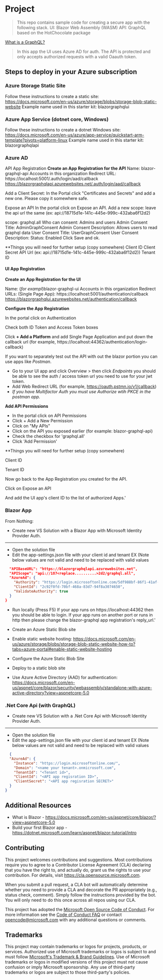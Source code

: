 # Project

> This repo contains sample code for creating a secure app with the following stack.
> UI: Blazor Web Assembly (WASM)
> API: GraphQL based on the HotChocolate package

[What is a GraphQL?](https://github.com/microsoft/emerging-opportunities/tree/main/MotherBox/GraphQL)

> In this app the UI uses Azure AD for auth.  The API is protected and only accepts authorized requests with a valid Oaauth token.


## Steps to deploy in your Azure subscription

### Azure Storage Static Site
Follow these instructions to create a static site: https://docs.microsoft.com/en-us/azure/storage/blobs/storage-blob-static-website
Example name used in this starter kit: blazorgraphqlui

### Azure App Service (dotnet core, Windows)
Follow these instructions to create a dotnet Windows site: https://docs.microsoft.com/en-us/azure/app-service/quickstart-arm-template?pivots=platform-linux
Example name used in this starter kit: blazorgraphqlapi

### Azure AD
API App Registration
**Create an App Registration for the API**
Name: blazor-graphql-api
Accounts in this organization
Redirect URL: https://localhost:5001/.auth/login/aad/callback https://blazorgraphqlapi.azurewebsites.net/.auth/login/aad/callback

Add a Client Secret:
In the Portal click "Certificates and Secrets" and add a new one.  Please copy it somewhere safe.

Expose an API 
In the portal click on Expose an API.
Add a new scope:
leave the api url the same (ex: api://18715d1e-141c-445e-999c-432aba6f12d2)

scope: graphql.all
Who can consent: Admins and users
Admin Consent Title: AdminGraphConsent
Admin Consent Description: Allows users to read graphql data
User Consent Title: UserGraphConsent
User Consent Description: 
Status: Enabled
Click Save and ok.



**Things you will need for further setup (copy somewhere)
Client ID
Client Secret
API Url (ex: api://18715d1e-141c-445e-999c-432aba6f12d2))
Tenant ID


#### UI App Registration

**Create an App Registration for the UI**

Name: (*for exampl*)blazor-graphql-ui
Accounts in this organization
Redirect URLs: (Single Page App): https://localhost:5001/authentication/callback https://blazorgraphqlui.azurewebsites.net/authentication/callback

**Configure the App Registration**

In the portal click on Authentication

Check both ID Token and Access Token boxes

Click **+ Add a Platform** and add Single Page Application and put down the callback url (for example, https://localhost:44362/authentication/login-callback)

If you want to separately test out the API with out the blazor portion you can use apps like *Postman*.

- Go to your UI app and click Overview > then click *Endpoints* you should be able to see the auth / access token url you need to use for your jwt token.
- Add Web Redirect URL (for example, https://oauth.pstmn.io/v1/callback)
- *If you have Multifactor Auth you must use Authorize wtih PKCE in the postman app.*

**Add API Permissions**

* In the portal click on API Permissions
* Click + Add a New Permission
* Click on "My APIs"
* Click on the API you exposed earlier (for example: blazor-graphql-api)
* Check the checkbox for 'graphql.all'
* Click 'Add Permission'

**Things you will need for further setup (copy somewhere)

Client ID

Tenant ID


Now go back to the App Registration you created for the API.

Click on Expose an API

And add the UI app's client ID to the list of authorized Apps.'

### Blazor App
From Nothing:

* Create new VS Solution with a Blazor App with Microsoft Identity Provider Auth.
----
* Open the solution file
* Edit the app-settings.json file with your client id and tenant
EX (Note below values are not valid and need to be replaced with valid values
```json
  "APIBaseURL": "https://blazorgraphqlapi.azurewebsites.net",
  "APIScope": "api://187<replace..........>2d2/graphql.all",
  "AzureAd": {
    "Authority": "https://login.microsoftonline.com/5df988bf-86f1-41af-91ab-2d7cd011db47",
    "ClientId": "2c92f0fd-70bf-468a-83d7-94f8a3074650",
    "ValidateAuthority": true
  }
}
```

* Run locally (Press F5)
If your app runs on https://localhost:44362 then you should be able to login.  If your app runs on another port or runs in http then please change the blazor-graphql app registration's reply_url.'

* Create an Azure Static Blob site
* Enable static website hosting: https://docs.microsoft.com/en-us/azure/storage/blobs/storage-blob-static-website-how-to?tabs=azure-portal#enable-static-website-hosting
* Configure the Azure Static Blob Site
* Deploy to a static blob site


* Use Azure Active Directory (AAD) for authentication: https://docs.microsoft.com/en-us/aspnet/core/blazor/security/webassembly/standalone-with-azure-active-directory?view=aspnetcore-5.0

### .Net Core Api (with GraphQL)

* Create new VS Solution with a .Net Core Api with Microsoft Identity Provider Auth.
----
* Open the solution file
* Edit the app-settings.json file with your client id and tenant
EX (Note below values are not valid and need to be replaced with valid values
```json
  {
  "AzureAd": {
    "Instance": "https://login.microsoftonline.com/",
    "Domain": "<name your tenant>.onmicrosoft.com",
    "TenantId": "<Tenant id>",
    "ClientId": "<API app regisration ID>",
    "ClientSecret": "<API app regisration SECRET>"
  }
}
```
## Additional Resources
* What is Blazor - https://docs.microsoft.com/en-us/aspnet/core/blazor/?view=aspnetcore-5.0
* Build your first Blazor app - https://dotnet.microsoft.com/learn/aspnet/blazor-tutorial/intro

## Contributing

This project welcomes contributions and suggestions.  Most contributions require you to agree to a
Contributor License Agreement (CLA) declaring that you have the right to, and actually do, grant us
the rights to use your contribution. For details, visit https://cla.opensource.microsoft.com.

When you submit a pull request, a CLA bot will automatically determine whether you need to provide
a CLA and decorate the PR appropriately (e.g., status check, comment). Simply follow the instructions
provided by the bot. You will only need to do this once across all repos using our CLA.

This project has adopted the [Microsoft Open Source Code of Conduct](https://opensource.microsoft.com/codeofconduct/).
For more information see the [Code of Conduct FAQ](https://opensource.microsoft.com/codeofconduct/faq/) or
contact [opencode@microsoft.com](mailto:opencode@microsoft.com) with any additional questions or comments.

## Trademarks

This project may contain trademarks or logos for projects, products, or services. Authorized use of Microsoft 
trademarks or logos is subject to and must follow 
[Microsoft's Trademark & Brand Guidelines](https://www.microsoft.com/en-us/legal/intellectualproperty/trademarks/usage/general).
Use of Microsoft trademarks or logos in modified versions of this project must not cause confusion or imply Microsoft sponsorship.
Any use of third-party trademarks or logos are subject to those third-party's policies.
